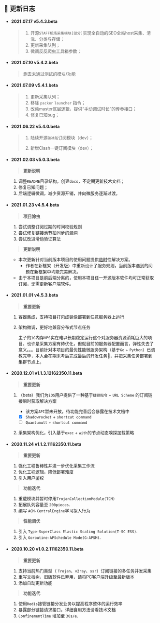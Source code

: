 ## :loudspeaker: 更新日志

- #### 2021.07.17 v5.4.3.beta

  > 1. 开源`STAFF机场采集模块[部分]`实现全自动的SEO全站host采集、清洗、分类与存储； 
  > 2. 更新采集队列； 
  > 3. 微调反反爬虫工具箱参数；

- #### 2021.07.10 v5.4.2.beta

  > 删去未通过测试的模块/功能

- #### 2021.07.09 v5.4.1.beta

  > 1. 更新采集队列； 
  > 2. 移除 `packer` `launcher` 指令； 
  > 3. 改动master底层逻辑，提供“手动调试时长”的传参接口； 
  > 4. 修复已知bug；

- #### 2021.06.22 v5.4.0.beta

  > 1. 陆续开源`破冰船`订阅模块（dev）；
  >
  > 2. 新增Clash一键订阅模块（dev）；

- #### 2021.02.03 v5.0.3.beta

  > **更新说明**

  1. 调整`README`目录结构，创建`docs`，不定期更新技术文档；
  2. 修复已知问题；
  3. 后端逻辑微调，减少资源开销，并向微服务逐渐过渡。

- #### 2021.01.23 v4.5.4.beta

  > **项目除虫**

  1. 尝试调整订阅过期的时间校验规则
  2. 尝试修复链接池节拍同步的漏洞
  3. 尝试改进滑动验证算法

  > **更新说明**

  - 本次更新针对当前版本项目的使用问题提供<u>临时</u>性解决方案。
    - 作者在新框架（开发版）中重新设计了服务规则，当前版本遇到的问题在新框架中均能完美解决。
  - 由于本项目是前后端分离的，使用本项目任一开源版本软件均可正常获取订阅，无需更新客户端软件。

- #### 2021.01.01 v4.5.3.beta

  > **重要更新**

  1. 容器集成，支持项目打包成镜像部署到任意服务器上运行

  2. 架构微调，更好地兼容分布式节点任务

     主子的`1G`内存`VPS`实在难以长期稳定运行这个对服务器资源消耗巨大的项目。也许是采集方案有待优化，但就目前的服务器配置而言，弹性失去了意义。。。目前针对本项目的最优性能微服务架构（基于`Go` + `Python`）已调教完毕，本人会在期末考后完成最后的开发任务:haircut:，并把采集任务部署到集群节点上。

- #### 2020.12.01 v1.1.3.12162350.11.beta

  > **重要更新**

  1. （beta）我们为`iOS`用户提供了一种基于`捷径指令` + `URL Scheme`  的订阅链接瞬时获取解决方案

     - 该方案`API`暂未开放，待功能完善后会暴露在技术文档中

     - [x] `Shadowrocket` + `shortcut command` 
     - [ ] `Quantumult` + `shortcut command`

  2. 采集架构优化，引入基于`exec` + `with`的节点动态嗅探加载策略

- #### 2020.11.24 v1.1.2.11162350.11.beta

  > **重要更新**

  1. 强化工程鲁棒性并进一步优化采集工作流
  2. 优化工程逻辑，降低部署难度
  3. 引入用户鉴权

  > **功能迭代**

  1. 重载模块并暂时停用`TrojanCollectionModule(TCM)`
  2. 拓展队列容量至 `200pieces`.
  3. 编写 `ACM-CentralEngine`学习拟人行为

  > **性能调优**

  1. 引入  `Type-SuperClass Elastic Scaling Solution(T-SC ESS)`.
  2. 引入 `Goroutine-APSchedule Mode(G-APSM)`.

- #### **2020.10.20 v1.0.2.11162350.11.beta** 

  > **重要更新**

  1. 支持当前热门类型（ `Trojan`、`v2ray`、`ssr`）订阅链接的多任务并发采集
  2. 重写文档树，旧版软件已弃用，请将PC客户端升级至最新版本
  3. 添加自动更新功能

  > **功能迭代** 

  1. 使用`Redis`接管链接分发业务以提高程序整体的运行效率
  2. 暴露部分链接请求接口，详细食用方法请看技术文档
  3. `ConfinementTime` 增加至 `30s/e`.